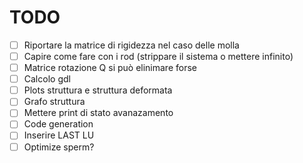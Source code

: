 # TODO

- [ ] Riportare la matrice di rigidezza nel caso delle molla
- [ ] Capire come fare con i rod (strippare il sistema o mettere infinito)
- [ ] Matrice rotazione Q si può elinimare forse
- [ ] Calcolo gdl
- [ ] Plots struttura e struttura deformata
- [ ] Grafo struttura
- [ ] Mettere print di stato avanazamento
- [ ] Code generation
- [ ] Inserire LAST LU
- [ ] Optimize sperm?